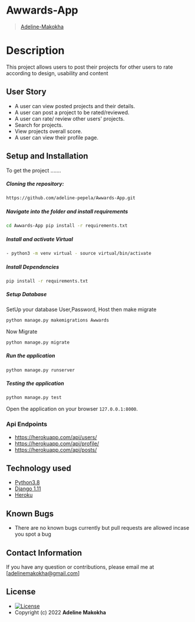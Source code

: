 # Awwards-App

>[Adeline-Makokha](https://github.com/adeline-pepela)  
  
# Description  
This project allows users to post their projects for other users to rate according to design, usability and content 



 
## User Story  
  
* A user can view posted projects and their details.  
* A user can post a project to be rated/reviewed. 
* A user can rate/ review other users' projects.  
* Search for projects.  
* View projects overall score.
* A user can view their profile page.  
  

  
## Setup and Installation  
To get the project .......  
  
##### Cloning the repository:  
 ```bash 
 https://github.com/adeline-pepela/Awwards-App.git 
```
##### Navigate into the folder and install requirements  
 ```bash 
cd Awwards-App pip install -r requirements.txt 
```
##### Install and activate Virtual  
 ```bash 
- python3 -m venv virtual - source virtual/bin/activate  
```  
##### Install Dependencies  
 ```bash 
 pip install -r requirements.txt 
```  
 ##### Setup Database  
  SetUp your database User,Password, Host then make migrate  
 ```bash 
python manage.py makemigrations Awwards
 ``` 
 Now Migrate  
 ```bash 
 python manage.py migrate 
```
##### Run the application  
 ```bash 
 python manage.py runserver 
``` 
##### Testing the application  
 ```bash 
 python manage.py test 
```
Open the application on your browser `127.0.0.1:8000`.  
  
 ### Api Endpoints
 * https://herokuapp.com/api/users/
 * https://herokuapp.com/api/profile/
 * https://herokuapp.com/api/posts/
 
 
## Technology used  
  
* [Python3.8](https://www.python.org/)  
* [Django 1.11](https://docs.djangoproject.com/en/2.2/)  
* [Heroku](https://heroku.com)  
  
  
## Known Bugs  
* There are no known bugs currently but pull requests are allowed incase you spot a bug  
  
## Contact Information   
If you have any question or contributions, please email me at [adelinemakokha@gmail.com]  
  
## License 

* [![License](https://img.shields.io/packagist/l/loopline-systems/closeio-api-wrapper.svg)](https://github.com/adeline-pepela/Awwards-App/blob/master/LICENSE)  
* Copyright (c) 2022 **Adeline Makokha**
